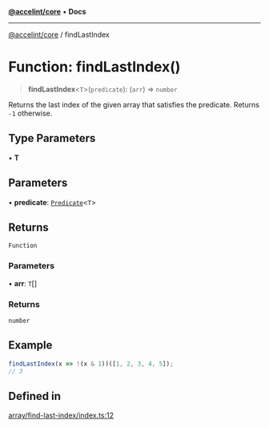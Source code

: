[**@accelint/core**](../README.md) • **Docs**

***

[@accelint/core](../README.md) / findLastIndex

# Function: findLastIndex()

> **findLastIndex**\<`T`\>(`predicate`): (`arr`) => `number`

Returns the last index of the given array that satisfies the predicate.
Returns `-1` otherwise.

## Type Parameters

• **T**

## Parameters

• **predicate**: [`Predicate`](../type-aliases/Predicate.md)\<`T`\>

## Returns

`Function`

### Parameters

• **arr**: `T`[]

### Returns

`number`

## Example

```ts
findLastIndex(x => !(x & 1))([1, 2, 3, 4, 5]);
// 3
```

## Defined in

[array/find-last-index/index.ts:12](https://github.com/gohypergiant/standard-toolkit/blob/424b88fd48a5bcc02ed99ee27fd64cd73349aa30/packages/core/src/array/find-last-index/index.ts#L12)

